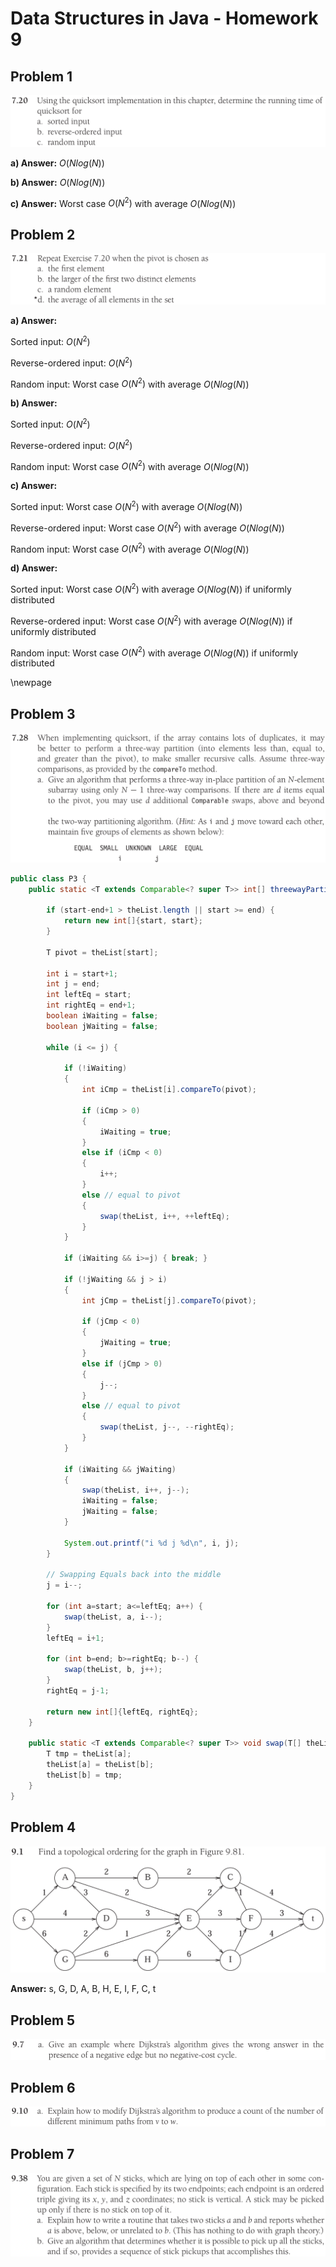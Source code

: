 # Data Structures in Java - Homework 9

## Problem 1

![](ex7_20.png)

__a) Answer:__ $O(Nlog(N))$

__b) Answer:__ $O(Nlog(N))$

__c) Answer:__ Worst case $O(N^2)$ with average $O(Nlog(N))$


## Problem 2

![](ex7_21.png)

__a) Answer:__

Sorted input: $O(N^2)$

Reverse-ordered input: $O(N^2)$

Random input: Worst case $O(N^2)$ with average $O(Nlog(N))$

__b) Answer:__

Sorted input: $O(N^2)$

Reverse-ordered input: $O(N^2)$

Random input: Worst case $O(N^2)$ with average $O(Nlog(N))$

__c) Answer:__

Sorted input: Worst case $O(N^2)$ with average $O(Nlog(N))$

Reverse-ordered input: Worst case $O(N^2)$ with average $O(Nlog(N))$

Random input: Worst case $O(N^2)$ with average $O(Nlog(N))$

__d) Answer:__

Sorted input: Worst case $O(N^2)$ with average $O(Nlog(N))$ if uniformly distributed

Reverse-ordered input: Worst case $O(N^2)$ with average $O(Nlog(N))$ if uniformly distributed

Random input: Worst case $O(N^2)$ with average $O(Nlog(N))$ if uniformly distributed


\newpage

## Problem 3

![](ex7_28a.png)

```java
public class P3 {
    public static <T extends Comparable<? super T>> int[] threewayPartition(T[] theList, int start, int end) {

        if (start-end+1 > theList.length || start >= end) {
            return new int[]{start, start};
        }
    
        T pivot = theList[start];
    
        int i = start+1;
        int j = end;
        int leftEq = start;
        int rightEq = end+1;
        boolean iWaiting = false;
        boolean jWaiting = false;
    
        while (i <= j) {
    
            if (!iWaiting)
            {
                int iCmp = theList[i].compareTo(pivot);
    
                if (iCmp > 0) 
                {
                    iWaiting = true;
                } 
                else if (iCmp < 0) 
                {
                    i++;
                } 
                else // equal to pivot
                {
                    swap(theList, i++, ++leftEq);
                }
            }

            if (iWaiting && i>=j) { break; }
    
            if (!jWaiting && j > i)
            {
                int jCmp = theList[j].compareTo(pivot);
    
                if (jCmp < 0) 
                {
                    jWaiting = true;
                } 
                else if (jCmp > 0) 
                {
                    j--;
                } 
                else // equal to pivot
                {
                    swap(theList, j--, --rightEq);
                }
            }
    
            if (iWaiting && jWaiting) 
            {
                swap(theList, i++, j--);
                iWaiting = false;
                jWaiting = false;
            }

            System.out.printf("i %d j %d\n", i, j);
        }

        // Swapping Equals back into the middle
        j = i--;
    
        for (int a=start; a<=leftEq; a++) {
            swap(theList, a, i--);
        }
        leftEq = i+1;
    
        for (int b=end; b>=rightEq; b--) {
            swap(theList, b, j++);
        }
        rightEq = j-1;
    
        return new int[]{leftEq, rightEq};
    }
    
    public static <T extends Comparable<? super T>> void swap(T[] theList, int a, int b) {
        T tmp = theList[a];
        theList[a] = theList[b];
        theList[b] = tmp; 
    }
}
```

## Problem 4

![](ex9_1.png)

__Answer:__ s, G, D, A, B, H, E, I, F, C, t


## Problem 5

![](ex9_7a.png)




## Problem 6

![](ex9_10a.png)


## Problem 7

![](ex9_38.png)